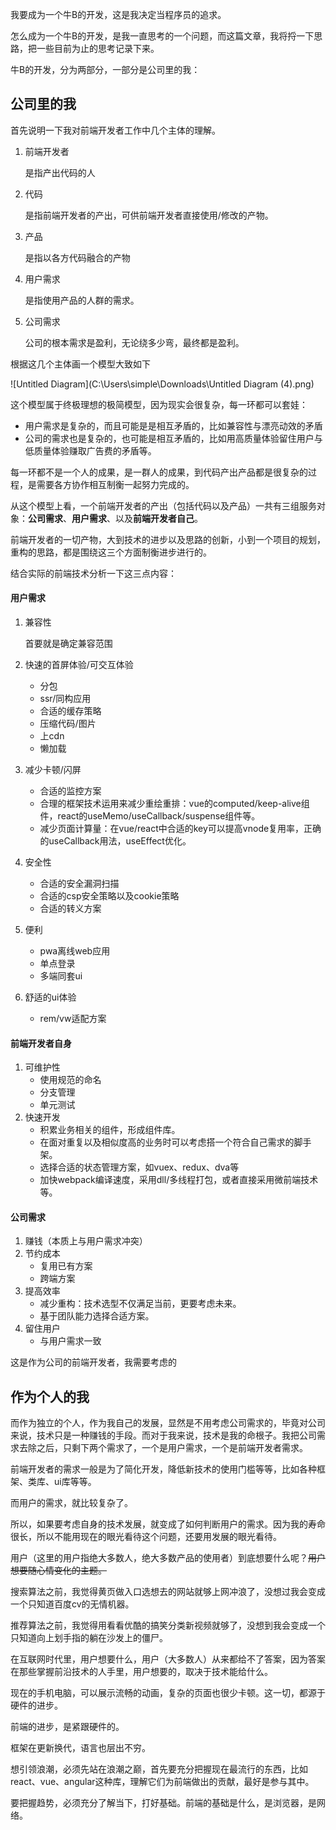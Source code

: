 我要成为一个牛B的开发，这是我决定当程序员的追求。

怎么成为一个牛B的开发，是我一直思考的一个问题，而这篇文章，我将捋一下思路，把一些目前为止的思考记录下来。

牛B的开发，分为两部分，一部分是公司里的我：

## 公司里的我

首先说明一下我对前端开发者工作中几个主体的理解。

1. 前端开发者
   
    是指产出代码的人
    
2. 代码

     是指前端开发者的产出，可供前端开发者直接使用/修改的产物。

3. 产品

     是指以各方代码融合的产物

4. 用户需求

     是指使用产品的人群的需求。

5. 公司需求

     公司的根本需求是盈利，无论绕多少弯，最终都是盈利。

根据这几个主体画一个模型大致如下
     

![Untitled Diagram](C:\Users\simple\Downloads\Untitled Diagram (4).png)

这个模型属于终极理想的极简模型，因为现实会很复杂，每一环都可以套娃：

- 用户需求是复杂的，而且可能是是相互矛盾的，比如兼容性与漂亮动效的矛盾
- 公司的需求也是复杂的，也可能是相互矛盾的，比如用高质量体验留住用户与低质量体验赚取广告费的矛盾等。

每一环都不是一个人的成果，是一群人的成果，到代码产出产品都是很复杂的过程，是需要各方协作相互制衡一起努力完成的。

从这个模型上看，一个前端开发者的产出（包括代码以及产品）一共有三组服务对象：**公司需求**、**用户需求**、以及**前端开发者自己**。

前端开发者的一切产物，大到技术的进步以及思路的创新，小到一个项目的规划，重构的思路，都是围绕这三个方面制衡进步进行的。

结合实际的前端技术分析一下这三点内容：

#### 用户需求

1. 兼容性

   首要就是确定兼容范围

2. 快速的首屏体验/可交互体验

   - 分包
   - ssr/同构应用
   - 合适的缓存策略
   - 压缩代码/图片
   - 上cdn
   - 懒加载

3. 减少卡顿/闪屏

   - 合适的监控方案
   - 合理的框架技术运用来减少重绘重排：vue的computed/keep-alive组件，react的useMemo/useCallback/suspense组件等。
   - 减少页面计算量：在vue/react中合适的key可以提高vnode复用率，正确的useCallback用法，useEffect优化。

4. 安全性

   - 合适的安全漏洞扫描
   - 合适的csp安全策略以及cookie策略
   - 合适的转义方案

5. 便利

   - pwa离线web应用
   - 单点登录
   - 多端同套ui
   
6. 舒适的ui体验

   - rem/vw适配方案

#### 前端开发者自身

1. 可维护性
   - 使用规范的命名
   - 分支管理
   - 单元测试
2. 快速开发
   - 积累业务相关的组件，形成组件库。
   - 在面对重复以及相似度高的业务时可以考虑搭一个符合自己需求的脚手架。
   - 选择合适的状态管理方案，如vuex、redux、dva等
   - 加快webpack编译速度，采用dll/多线程打包，或者直接采用微前端技术等。

#### 公司需求

1. 赚钱（本质上与用户需求冲突）
2. 节约成本
   - 复用已有方案
   - 跨端方案
3. 提高效率
   - 减少重构：技术选型不仅满足当前，更要考虑未来。
   - 基于团队能力选择合适方案。
4. 留住用户
   - 与用户需求一致

这是作为公司的前端开发者，我需要考虑的

## 作为个人的我

而作为独立的个人，作为我自己的发展，显然是不用考虑公司需求的，毕竟对公司来说，技术只是一种赚钱的手段。而对于我来说，技术是我的命根子。我把公司需求去除之后，只剩下两个需求了，一个是用户需求，一个是前端开发者需求。

前端开发者的需求一般是为了简化开发，降低新技术的使用门槛等等，比如各种框架、类库、ui库等等。

而用户的需求，就比较复杂了。

所以，如果要考虑自身的技术发展，就变成了如何判断用户的需求。因为我的寿命很长，所以不能用现在的眼光看待这个问题，还要用发展的眼光看待。

用户（这里的用户指绝大多数人，绝大多数产品的使用者）到底想要什么呢？~~用户想要随心情变化的主题。~~

搜索算法之前，我觉得黄页做入口选想去的网站就够上网冲浪了，没想过我会变成一个只知道百度cv的无情机器。

推荐算法之前，我觉得用看看优酷的搞笑分类新视频就够了，没想到我会变成一个只知道向上划手指的躺在沙发上的僵尸。

在互联网时代里，用户想要什么，用户（大多数人）从来都给不了答案，因为答案在那些掌握前沿技术的人手里，用户想要的，取决于技术能给什么。

现在的手机电脑，可以展示流畅的动画，复杂的页面也很少卡顿。这一切，都源于硬件的进步。

前端的进步，是紧跟硬件的。

框架在更新换代，语言也层出不穷。

想引领浪潮，必须先站在浪潮之巅，首先要充分把握现在最流行的东西，比如react、vue、angular这种库，理解它们为前端做出的贡献，最好是参与其中。

要把握趋势，必须充分了解当下，打好基础。前端的基础是什么，是浏览器，是网络。